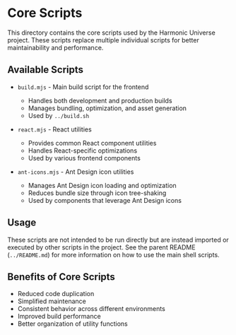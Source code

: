 # Core Scripts

This directory contains the core scripts used by the Harmonic Universe project. These scripts replace multiple individual scripts for better maintainability and performance.

## Available Scripts

- `build.mjs` - Main build script for the frontend
  - Handles both development and production builds
  - Manages bundling, optimization, and asset generation
  - Used by `../build.sh`

- `react.mjs` - React utilities
  - Provides common React component utilities
  - Handles React-specific optimizations
  - Used by various frontend components

- `ant-icons.mjs` - Ant Design icon utilities
  - Manages Ant Design icon loading and optimization
  - Reduces bundle size through icon tree-shaking
  - Used by components that leverage Ant Design icons

## Usage

These scripts are not intended to be run directly but are instead imported or executed by other scripts in the project. See the parent README (`../README.md`) for more information on how to use the main shell scripts.

## Benefits of Core Scripts

- Reduced code duplication
- Simplified maintenance
- Consistent behavior across different environments
- Improved build performance
- Better organization of utility functions 
